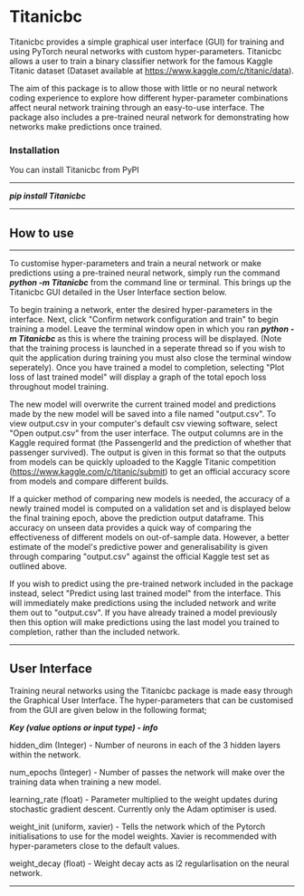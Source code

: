 # Titanicbc

Titanicbc provides a simple graphical user interface (GUI) for training and using PyTorch neural networks with custom hyper-parameters. Titanicbc allows a user to train a binary classifier network for the famous Kaggle Titanic dataset (Dataset available at https://www.kaggle.com/c/titanic/data).

The aim of this package is to allow those with little or no neural network coding experience to explore how different hyper-parameter combinations affect neural network training through an easy-to-use interface. The package also includes a pre-trained neural network for demonstrating how networks make predictions once trained.

### Installation

You can install Titanicbc from PyPI

___
***pip install Titanicbc***

___

## How to use

___

To customise hyper-parameters and train a neural network or make predictions using a pre-trained neural network, simply run the command ***python -m Titanicbc*** from the command line or terminal. This brings up the Titanicbc GUI detailed in the User Interface section below.

To begin training a network, enter the desired hyper-parameters in the interface. Next, click "Confirm network configuration and train" to begin training a model. Leave the terminal window open in which you ran ***python -m Titanicbc*** as this is where the training process will be displayed. (Note that the training process is launched in a seperate thread so if you wish to quit the application during training you must also close the terminal window seperately). 
Once you have trained a model to completion, selecting "Plot loss of last trained model" will display a graph of the total epoch loss throughout model training.

The new model will overwrite the current trained model and predictions made by the new model will be saved into a file named "output.csv". To view output.csv in your computer's default csv viewing software, select "Open output.csv" from the user interface. The output columns are in the Kaggle required format (the PassengerId and the prediction of whether that passenger survived). The output is given in this format so that the outputs from models can be quickly uploaded to the Kaggle Titanic competition (https://www.kaggle.com/c/titanic/submit) to get an official accuracy score from models and compare different builds.

If a quicker method of comparing new models is needed, the accuracy of a newly trained model is computed on a validation set and is displayed below the final training epoch, above the prediction output dataframe. This accuracy on unseen data provides a quick way of comparing the effectiveness of different models on out-of-sample data. However, a better estimate of the model's predictive power and generalisability is given through comparing "output.csv" against the official Kaggle test set as outlined above.

If you wish to predict using the pre-trained network included in the package instead, select "Predict using last trained model" from the interface. This will immediately make predictions using the included network and write them out to "output.csv". If you have already trained a model previously then this option will make predictions using the last model you trained to completion, rather than the included network.

___

## User Interface

Training neural networks using the Titanicbc package is made easy through the Graphical User Interface. The hyper-parameters that can be customised from the GUI are given below in the following format;

***Key (value options or input type) - info***

hidden_dim (Integer) - Number of neurons in each of the 3 hidden layers within the network.

num_epochs (Integer) - Number of passes the network will make over the training data when training a new model.

learning_rate (float) - Parameter multiplied to the weight updates during stochastic gradient descent. Currently only the Adam optimiser is used.

weight_init (uniform, xavier) - Tells the network which of the Pytorch initialisations to use for the model weights. Xavier is recommended with hyper-parameters close to the default values.

weight_decay (float) - Weight decay acts as l2 regularlisation on the neural network.

___
